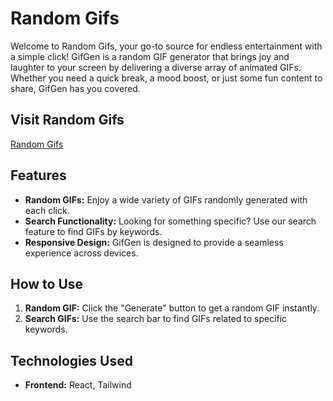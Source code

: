 # Random Gifs

Welcome to Random Gifs, your go-to source for endless entertainment with a simple click! GifGen is a random GIF generator that brings joy and laughter to your screen by delivering a diverse array of animated GIFs. Whether you need a quick break, a mood boost, or just some fun content to share, GifGen has you covered.

## Visit Random Gifs

<a href="https://harshvardhan32.github.io/Random-gifs/">Random Gifs</a>

## Features

- **Random GIFs:** Enjoy a wide variety of GIFs randomly generated with each click.
- **Search Functionality:** Looking for something specific? Use our search feature to find GIFs by keywords.
- **Responsive Design:** GifGen is designed to provide a seamless experience across devices.

## How to Use

1. **Random GIF:** Click the "Generate" button to get a random GIF instantly.
2. **Search GIFs:** Use the search bar to find GIFs related to specific keywords.

## Technologies Used

- **Frontend:** React, Tailwind
